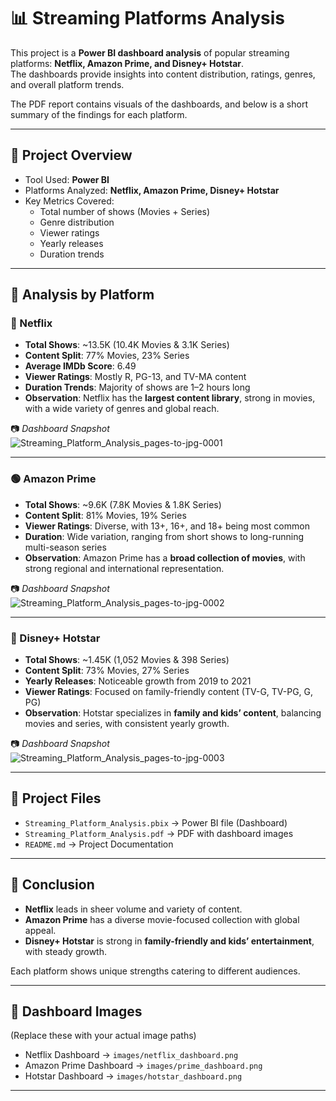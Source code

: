 # 📊 Streaming Platforms Analysis

This project is a **Power BI dashboard analysis** of popular streaming platforms: **Netflix, Amazon Prime, and Disney+ Hotstar**.  
The dashboards provide insights into content distribution, ratings, genres, and overall platform trends.  

The PDF report contains visuals of the dashboards, and below is a short summary of the findings for each platform.  

---

## 🚀 Project Overview
- Tool Used: **Power BI**
- Platforms Analyzed: **Netflix, Amazon Prime, Disney+ Hotstar**
- Key Metrics Covered:
  - Total number of shows (Movies + Series)
  - Genre distribution
  - Viewer ratings
  - Yearly releases
  - Duration trends

---

## 📌 Analysis by Platform

### 🔴 Netflix
- **Total Shows**: ~13.5K (10.4K Movies & 3.1K Series)  
- **Content Split**: 77% Movies, 23% Series  
- **Average IMDb Score**: 6.49  
- **Viewer Ratings**: Mostly R, PG-13, and TV-MA content  
- **Duration Trends**: Majority of shows are 1–2 hours long  
- **Observation**: Netflix has the **largest content library**, strong in movies, with a wide variety of genres and global reach.  

📷 *Dashboard Snapshot*  
![Streaming_Platform_Analysis_pages-to-jpg-0001](https://github.com/user-attachments/assets/8814c739-3db2-4f16-a2f8-92e8009245a9)


---

### 🟢 Amazon Prime
- **Total Shows**: ~9.6K (7.8K Movies & 1.8K Series)  
- **Content Split**: 81% Movies, 19% Series  
- **Viewer Ratings**: Diverse, with 13+, 16+, and 18+ being most common  
- **Duration**: Wide variation, ranging from short shows to long-running multi-season series  
- **Observation**: Amazon Prime has a **broad collection of movies**, with strong regional and international representation.  

📷 *Dashboard Snapshot*  
![Streaming_Platform_Analysis_pages-to-jpg-0002](https://github.com/user-attachments/assets/ea179f12-635f-41eb-8b40-e5078478c15e)


---

### 🔵 Disney+ Hotstar
- **Total Shows**: ~1.45K (1,052 Movies & 398 Series)  
- **Content Split**: 73% Movies, 27% Series  
- **Yearly Releases**: Noticeable growth from 2019 to 2021  
- **Viewer Ratings**: Focused on family-friendly content (TV-G, TV-PG, G, PG)  
- **Observation**: Hotstar specializes in **family and kids’ content**, balancing movies and series, with consistent yearly growth.  

📷 *Dashboard Snapshot*  
![Streaming_Platform_Analysis_pages-to-jpg-0003](https://github.com/user-attachments/assets/b6bf3e95-cf55-402a-b1ed-12187f7563e4)


---

## 📂 Project Files
- `Streaming_Platform_Analysis.pbix` → Power BI file (Dashboard)
- `Streaming_Platform_Analysis.pdf` → PDF with dashboard images
- `README.md` → Project Documentation

---

## 🔮 Conclusion
- **Netflix** leads in sheer volume and variety of content.  
- **Amazon Prime** has a diverse movie-focused collection with global appeal.  
- **Disney+ Hotstar** is strong in **family-friendly and kids’ entertainment**, with steady growth.  

Each platform shows unique strengths catering to different audiences.  

---

## 📸 Dashboard Images
(Replace these with your actual image paths)

- Netflix Dashboard → `images/netflix_dashboard.png`  
- Amazon Prime Dashboard → `images/prime_dashboard.png`  
- Hotstar Dashboard → `images/hotstar_dashboard.png`  

---
